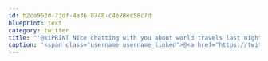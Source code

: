 ```yaml
---
id: b2ca952d-73df-4a36-8748-c4e28ec58c7d
blueprint: text
category: twitter
title: "'@kiPRINT Nice chatting with you about world travels last night!"
caption: '<span class="username username_linked">@<a href="https://twitter.com/kiPRINT" title="Kelowna InstaPrint">kiPRINT</a></span> Nice chatting with you about world travels last night!'
---
```

